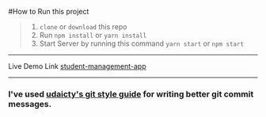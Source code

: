 #How to Run this project

> 1.  `clone` or `download` this repo
> 2.  Run `npm install` or `yarn install`
> 3.  Start Server by running this command `yarn start` or `npm start`

---

Live Demo Link
[student-management-app](https://attainu-student-management.netlify.com/)

---

### I've used [udaicty's git style guide](https://udacity.github.io/git-styleguide/) for writing better git commit messages.
